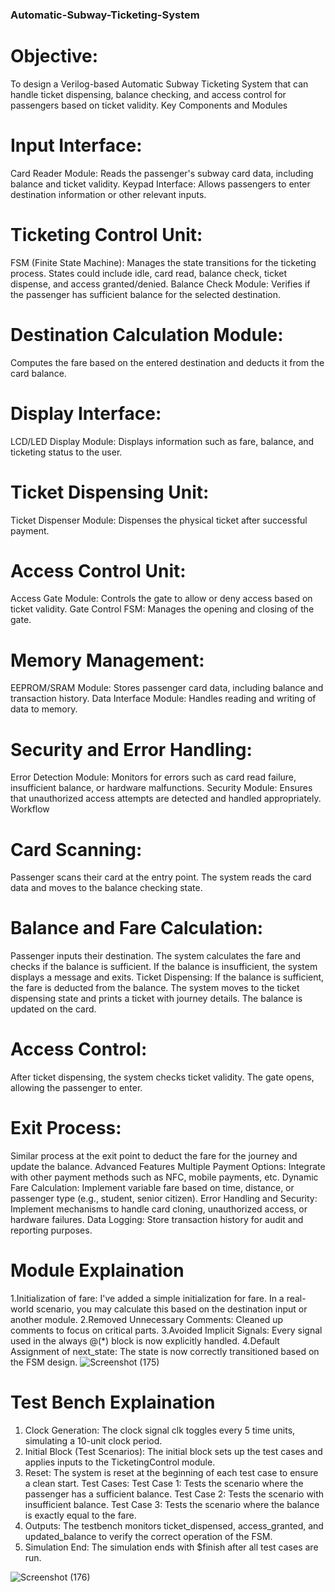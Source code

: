 ### Automatic-Subway-Ticketing-System


# Objective:
To design a Verilog-based Automatic Subway Ticketing System that can handle ticket dispensing, balance checking, and access control for passengers based on ticket validity.
Key Components and Modules
# Input Interface:
Card Reader Module: Reads the passenger's subway card data, including balance and ticket validity.
Keypad Interface: Allows passengers to enter destination information or other relevant inputs.
# Ticketing Control Unit:
FSM (Finite State Machine): Manages the state transitions for the ticketing process. States could include idle, card read, balance check, ticket dispense, and access granted/denied.
Balance Check Module: Verifies if the passenger has sufficient balance for the selected destination.
# Destination Calculation Module:
Computes the fare based on the entered destination and deducts it from the card balance.
# Display Interface:
LCD/LED Display Module: Displays information such as fare, balance, and ticketing status to the user.
# Ticket Dispensing Unit:
Ticket Dispenser Module: Dispenses the physical ticket after successful payment.
# Access Control Unit:
Access Gate Module: Controls the gate to allow or deny access based on ticket validity.
Gate Control FSM: Manages the opening and closing of the gate.
# Memory Management:
EEPROM/SRAM Module: Stores passenger card data, including balance and transaction history.
Data Interface Module: Handles reading and writing of data to memory.
# Security and Error Handling:
Error Detection Module: Monitors for errors such as card read failure, insufficient balance, or hardware malfunctions.
Security Module: Ensures that unauthorized access attempts are detected and handled appropriately.
Workflow
# Card Scanning:
Passenger scans their card at the entry point.
The system reads the card data and moves to the balance checking state.
# Balance and Fare Calculation:
Passenger inputs their destination.
The system calculates the fare and checks if the balance is sufficient.
If the balance is insufficient, the system displays a message and exits.
Ticket Dispensing:
If the balance is sufficient, the fare is deducted from the balance.
The system moves to the ticket dispensing state and prints a ticket with journey details.
The balance is updated on the card.
# Access Control:
After ticket dispensing, the system checks ticket validity.
The gate opens, allowing the passenger to enter.
# Exit Process:
Similar process at the exit point to deduct the fare for the journey and update the balance.
Advanced Features
Multiple Payment Options: Integrate with other payment methods such as NFC, mobile payments, etc.
Dynamic Fare Calculation: Implement variable fare based on time, distance, or passenger type (e.g., student, senior citizen).
Error Handling and Security: Implement mechanisms to handle card cloning, unauthorized access, or hardware failures.
Data Logging: Store transaction history for audit and reporting purposes.

# Module Explaination
1.Initialization of fare:
I've added a simple initialization for fare. In a real-world scenario, you may calculate this based on the destination input or another module.
2.Removed Unnecessary Comments:
Cleaned up comments to focus on critical parts.
3.Avoided Implicit Signals:
Every signal used in the always @(*) block is now explicitly handled.
4.Default Assignment of next_state:
The state is now correctly transitioned based on the FSM design.
![Screenshot (175)](https://github.com/user-attachments/assets/08bd7b16-bf1d-41b4-a20a-1f29b718721d)

 # Test Bench Explaination
 1. Clock Generation:   The clock signal clk toggles every 5 time units, simulating a 10-unit 
    clock period.
2. Initial Block (Test Scenarios):
   The initial block sets up the test cases and applies inputs to the TicketingControl module.
3. Reset:  The system is reset at the beginning of each test case to ensure a clean start.
    Test Cases:
    Test Case 1: Tests the scenario where the passenger has a sufficient balance.
    Test Case 2: Tests the scenario with insufficient balance.
    Test Case 3: Tests the scenario where the balance is exactly equal to the fare.
4. Outputs:      The testbench monitors ticket_dispensed, access_granted, and updated_balance 
   to verify the correct operation of the FSM.
5. Simulation End:   The simulation ends with $finish after all test cases are run.
 
![Screenshot (176)](https://github.com/user-attachments/assets/d39e0eac-3de1-4f1e-9536-1e5447de4d6f)



